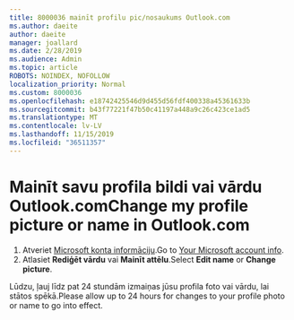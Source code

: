 ```yaml
---
title: 8000036 mainīt profilu pic/nosaukums Outlook.com
ms.author: daeite
author: daeite
manager: joallard
ms.date: 2/28/2019
ms.audience: Admin
ms.topic: article
ROBOTS: NOINDEX, NOFOLLOW
localization_priority: Normal
ms.custom: 8000036
ms.openlocfilehash: e18742425546d9d455d56fdf400338a45361633b
ms.sourcegitcommit: b43f77221f47b50c41197a448a9c26c423ce1ad5
ms.translationtype: MT
ms.contentlocale: lv-LV
ms.lasthandoff: 11/15/2019
ms.locfileid: "36511357"
---
```

# <a name="change-my-profile-picture-or-name-in-outlookcom"></a><span data-ttu-id="1676e-102">Mainīt savu profila bildi vai vārdu Outlook.com</span><span class="sxs-lookup"><span data-stu-id="1676e-102">Change my profile picture or name in Outlook.com</span></span>

1. <span data-ttu-id="1676e-103">Atveriet [Microsoft konta informāciju](https://go.microsoft.com/fwlink/p/?linkid=860841).</span><span class="sxs-lookup"><span data-stu-id="1676e-103">Go to [Your Microsoft account info](https://go.microsoft.com/fwlink/p/?linkid=860841).</span></span>
1. <span data-ttu-id="1676e-104">Atlasiet **Rediģēt vārdu** vai **Mainīt attēlu**.</span><span class="sxs-lookup"><span data-stu-id="1676e-104">Select **Edit name** or **Change picture**.</span></span>

<span data-ttu-id="1676e-105">Lūdzu, ļauj līdz pat 24 stundām izmaiņas jūsu profila foto vai vārdu, lai stātos spēkā.</span><span class="sxs-lookup"><span data-stu-id="1676e-105">Please allow up to 24 hours for changes to your profile photo or name to go into effect.</span></span>